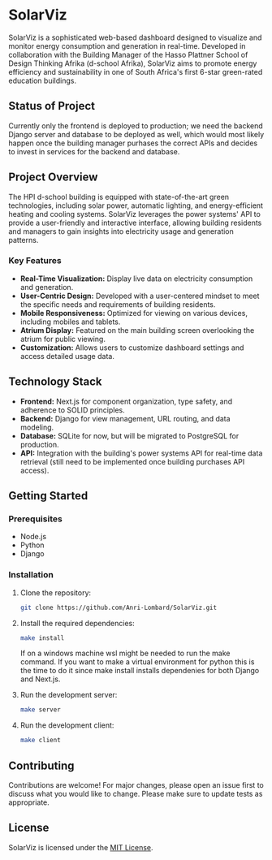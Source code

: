 # SolarViz

SolarViz is a sophisticated web-based dashboard designed to visualize and monitor energy consumption and generation in real-time. Developed in collaboration with the Building Manager of the Hasso Plattner School of Design Thinking Afrika (d-school Afrika), SolarViz aims to promote energy efficiency and sustainability in one of South Africa's first 6-star green-rated education buildings.

## Status of Project

Currently only the frontend is deployed to production; we need the backend Django server and database to be deployed as well, which would most likely happen once the building manager purhases the correct APIs and decides to invest in services for the backend and database.

## Project Overview

The HPI d-school building is equipped with state-of-the-art green technologies, including solar power, automatic lighting, and energy-efficient heating and cooling systems. SolarViz leverages the power systems' API to provide a user-friendly and interactive interface, allowing building residents and managers to gain insights into electricity usage and generation patterns.

### Key Features

- **Real-Time Visualization:** Display live data on electricity consumption and generation.
- **User-Centric Design:** Developed with a user-centered mindset to meet the specific needs and requirements of building residents.
- **Mobile Responsiveness:** Optimized for viewing on various devices, including mobiles and tablets.
- **Atrium Display:** Featured on the main building screen overlooking the atrium for public viewing.
- **Customization:** Allows users to customize dashboard settings and access detailed usage data.

## Technology Stack

- **Frontend:** Next.js for component organization, type safety, and adherence to SOLID principles.
- **Backend:** Django for view management, URL routing, and data modeling.
- **Database:** SQLite for now, but will be migrated to PostgreSQL for production.
- **API:** Integration with the building's power systems API for real-time data retrieval (still need to be implemented once building purchases API access).

## Getting Started

### Prerequisites

- Node.js
- Python
- Django

### Installation

1. Clone the repository:

    ```bash
    git clone https://github.com/Anri-Lombard/SolarViz.git
    ```

2. Install the required dependencies:

    ```bash
    make install
    ```

    If on a windows machine wsl might be needed to run the make command. If you want to make a virtual environment for python this is the time to do it since make install installs dependenies for both Django and Next.js.

3. Run the development server:

    ```bash
    make server
    ```

4. Run the development client:

    ```bash
    make client
    ```

## Contributing

Contributions are welcome! For major changes, please open an issue first to discuss what you would like to change. Please make sure to update tests as appropriate.

## License

SolarViz is licensed under the [MIT License](./LICENSE).
